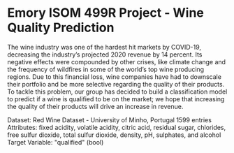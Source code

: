 # Emory ISOM 499R Project - Wine Quality Prediction

The wine industry was one of the hardest hit markets by COVID-19, decreasing the industry’s projected 2020 revenue by 14 percent. Its negative effects were compounded by other crises, like climate change and the frequency of wildfires in some of the world’s top wine producing regions. Due to this financial loss, wine companies have had to downscale their portfolio and be more selective regarding the quality of their products. To tackle this problem, our group has decided to build a classification model to predict if a wine is qualified to be on the market; we hope that increasing the quality of their products will drive an increase in revenue.

Dataset: Red Wine Dataset - University of Minho, Portugal 
1599 entries
Attributes: fixed acidity, volatile acidity, citric acid, residual sugar, chlorides, free sulfur dioxide, total sulfur dioxide, density, pH, sulphates, and alcohol
Target Variable: "qualified" (bool)

